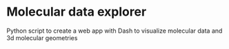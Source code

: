 # Molecular data explorer

Python script to create a web app with Dash to visualize molecular data and 3d molecular geometries

